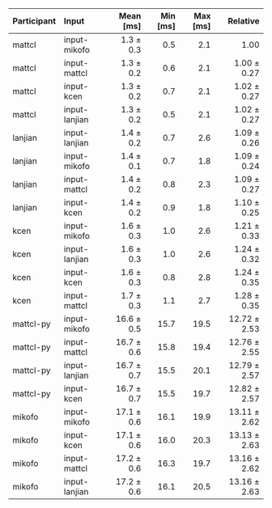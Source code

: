 | Participant | Input | Mean [ms] | Min [ms] | Max [ms] | Relative |
|:---|:---|---:|---:|---:|---:|
| mattcl | input-mikofo | 1.3 ± 0.3 | 0.5 | 2.1 | 1.00 |
| mattcl | input-mattcl | 1.3 ± 0.2 | 0.6 | 2.1 | 1.00 ± 0.27 |
| mattcl | input-kcen | 1.3 ± 0.2 | 0.7 | 2.1 | 1.02 ± 0.27 |
| mattcl | input-lanjian | 1.3 ± 0.2 | 0.5 | 2.1 | 1.02 ± 0.27 |
| lanjian | input-lanjian | 1.4 ± 0.2 | 0.7 | 2.6 | 1.09 ± 0.26 |
| lanjian | input-mikofo | 1.4 ± 0.1 | 0.7 | 1.8 | 1.09 ± 0.24 |
| lanjian | input-mattcl | 1.4 ± 0.2 | 0.8 | 2.3 | 1.09 ± 0.27 |
| lanjian | input-kcen | 1.4 ± 0.2 | 0.9 | 1.8 | 1.10 ± 0.25 |
| kcen | input-mikofo | 1.6 ± 0.3 | 1.0 | 2.6 | 1.21 ± 0.33 |
| kcen | input-lanjian | 1.6 ± 0.3 | 1.0 | 2.6 | 1.24 ± 0.32 |
| kcen | input-kcen | 1.6 ± 0.3 | 0.8 | 2.8 | 1.24 ± 0.35 |
| kcen | input-mattcl | 1.7 ± 0.3 | 1.1 | 2.7 | 1.28 ± 0.35 |
| mattcl-py | input-mikofo | 16.6 ± 0.5 | 15.7 | 19.5 | 12.72 ± 2.53 |
| mattcl-py | input-mattcl | 16.7 ± 0.6 | 15.8 | 19.4 | 12.76 ± 2.55 |
| mattcl-py | input-lanjian | 16.7 ± 0.7 | 15.5 | 20.1 | 12.79 ± 2.57 |
| mattcl-py | input-kcen | 16.7 ± 0.7 | 15.5 | 19.7 | 12.82 ± 2.57 |
| mikofo | input-mikofo | 17.1 ± 0.6 | 16.1 | 19.9 | 13.11 ± 2.62 |
| mikofo | input-kcen | 17.1 ± 0.6 | 16.0 | 20.3 | 13.13 ± 2.63 |
| mikofo | input-mattcl | 17.2 ± 0.6 | 16.3 | 19.7 | 13.16 ± 2.62 |
| mikofo | input-lanjian | 17.2 ± 0.6 | 16.1 | 20.5 | 13.16 ± 2.63 |
